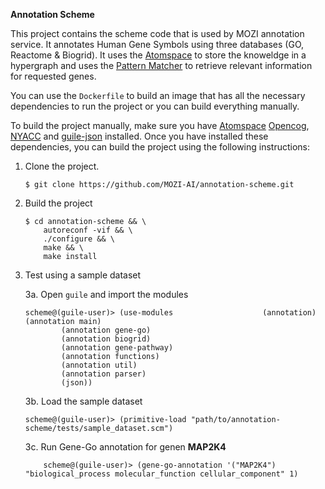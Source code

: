 **Annotation Scheme**

This project contains the scheme code that is used by MOZI annotation service. It annotates Human Gene Symbols using three databases (GO, Reactome & Biogrid). It uses the [Atomspace](https://github.com/opencog/atomspace) to store the knoweldge in a hypergraph and uses the [Pattern Matcher](https://wiki.opencog.org/w/The_Pattern_Matcher) to retrieve relevant information for requested genes.

You can use the `Dockerfile` to build an image that has all the necessary dependencies to run the project or you can build everything manually.

To build the project manually, make sure you have [Atomspace](https://github.com/opencog/atomspace)  [Opencog](https://github.com/opencog/opencog),  [NYACC](http://download.savannah.nongnu.org/releases/nyacc/nyacc-0.99.0.tar.gz) and [guile-json](https://github.com/Habush/annotation-scheme) installed. Once you have installed these dependencies, you can build the project using the following instructions:

1. Clone the project.

    ~~~~
    $ git clone https://github.com/MOZI-AI/annotation-scheme.git
    ~~~~

2. Build the project

    ~~~~
    $ cd annotation-scheme && \
        autoreconf -vif && \
        ./configure && \
        make && \
        make install
    ~~~~

3. Test using a sample dataset

    3a. Open `guile` and import the modules

    ```
    scheme@(guile-user)> (use-modules                    (annotation) (annotation main) 
            (annotation gene-go) 
            (annotation biogrid) 
            (annotation gene-pathway)
            (annotation functions) 
            (annotation util)
            (annotation parser)
            (json))

    ```
    3b. Load the sample dataset

    ```
    scheme@(guile-user)> (primitive-load "path/to/annotation-scheme/tests/sample_dataset.scm")

    ```

    3c. Run Gene-Go annotation for genen **MAP2K4**

    ```
        scheme@(guile-user)> (gene-go-annotation '("MAP2K4") "biological_process molecular_function cellular_component" 1)
    ```

